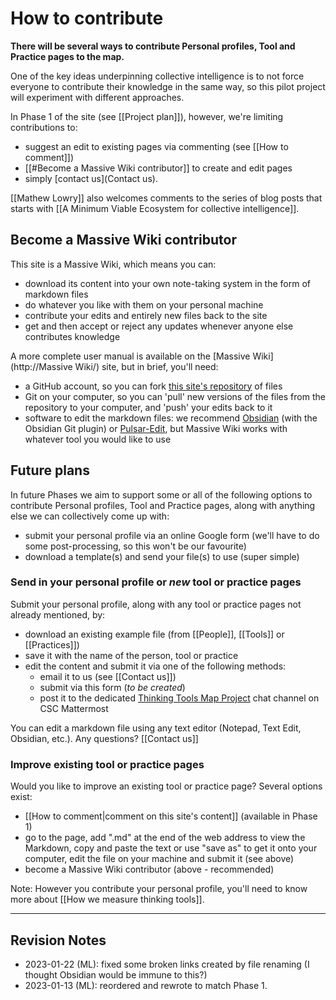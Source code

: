 # How to contribute

**There will be several ways to contribute Personal profiles, Tool and Practice pages to the map.**

One of the key ideas underpinning collective intelligence is to not force everyone to contribute their knowledge in the same way, so this pilot project will experiment with different approaches. 

In Phase 1 of the site (see [[Project plan]]), however, we're limiting contributions to:

* suggest an edit to existing pages via commenting (see [[How to comment]])
* [[#Become a Massive Wiki contributor]] to create and edit pages
* simply [contact us](Contact us).

[[Mathew Lowry]] also welcomes comments to the series of blog posts that starts with [[A Minimum Viable Ecosystem for collective intelligence]].

## Become a Massive Wiki contributor

This site is a Massive Wiki, which means you can:

* download its content into your own note-taking system in the form of markdown files
* do whatever you like with them on your personal machine
* contribute your edits and entirely new files back to the site
* get and then accept or reject any updates whenever anyone else contributes knowledge

A more complete user manual is available on the [Massive Wiki](http://Massive Wiki/) site, but in brief, you'll need:

* a GitHub account, so you can fork [this site's repository](https://github.com/Fellowship-of-the-Link/TfT-test1) of files
* Git on your computer, so you can 'pull' new versions of the files from the repository to your computer, and 'push' your edits back to it
* software to edit the markdown files: we recommend [Obsidian](https://obsidian.md/) (with the Obsidian Git plugin) or [Pulsar-Edit](https://pulsar-edit.dev/), but Massive Wiki works with whatever tool you would like to use

## Future plans

In future Phases we aim to support some or all of the following options to contribute Personal profiles, Tool and Practice pages, along with anything else we can collectively come up with:

* submit your personal profile via an online Google form (we'll have to do some post-processing, so this won't be our favourite)
* download a template(s) and send your file(s) to use (super simple)

### Send in your personal profile or *new* tool or practice pages

Submit your personal profile, along with any tool or practice pages not already mentioned, by:

* download an existing example file (from [[People]], [[Tools]] or [[Practices]])
* save it with the name of the person, tool or practice
* edit the content and submit it via one of the following methods:
	* email it to us (see [[Contact us]])
	* submit via this form (*to be created*)
	* post it to the dedicated [Thinking Tools Map Project](https://chat.collectivesensecommons.org/agora/channels/ogm-thinking-tools-map-project) chat channel on CSC Mattermost

You can edit a markdown file using any text editor (Notepad, Text Edit, Obsidian, etc.). Any questions? [[Contact us]]

### Improve existing tool or practice pages

Would you like to improve an existing tool or practice page? Several options exist:

* [[How to comment|comment on this site's content]] (available in Phase 1)
* go to the page, add ".md" at the end of the web address to view the Markdown, copy and paste the text or use "save as" to get it onto your computer, edit the file on your machine and submit it (see above)
* become a Massive Wiki contributor (above - recommended)

Note: However you contribute your personal profile, you'll need to know more about [[How we measure thinking tools]].


---

## Revision Notes

* 2023-01-22 (ML): fixed some broken links created by file renaming (I thought Obsidian would be immune to this?)
* 2023-01-13 (ML): reordered and rewrote to match Phase 1. 

